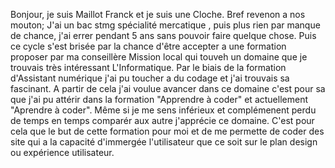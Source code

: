 Bonjour, je suis Maillot Franck et je suis une Cloche.
Bref revenon a nos mouton; J'ai un bac stmg spécialité mercatique , puis plus rien par manque de chance, j'ai errer pendant 5 ans sans pouvoir faire quelque chose.
Puis ce cycle s'est brisée par la chance d'être accepter a une formation proposer par ma conseillère Mission local qui touveh un domaine que je trouvais très intéressant L'Informatique. Par le biais de la formation d'Assistant numérique j'ai pu toucher a du codage et j'ai trouvais sa fascinant. A partir de cela j'ai voulue avancer dans ce domaine c'est pour sa que j'ai pu attérir dans la formation "Apprendre à coder" et actuellement "Aprendre à coder". Même si je me sens inférieux et complémenent perdu de temps en temps comparér aux autre j'apprécie ce domaine.
C'est pour cela que le but de cette formation pour moi et de me permette de coder des site qui a la capacité d'immergée l'utilisateur que ce soit sur le plan design ou expérience utilisateur. 
